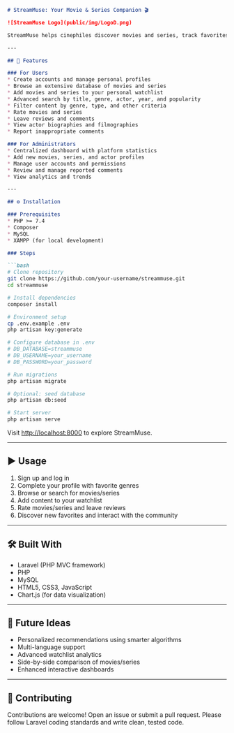 ````markdown
# StreamMuse: Your Movie & Series Companion 🎬

![StreamMuse Logo](public/img/LogoD.png)

StreamMuse helps cinephiles discover movies and series, track favorites, share reviews, and connect with fellow movie lovers. Browse, search, rate, and create watchlists—all in one place! 🍿✨

---

## 🚀 Features

### For Users
* Create accounts and manage personal profiles
* Browse an extensive database of movies and series
* Add movies and series to your personal watchlist
* Advanced search by title, genre, actor, year, and popularity
* Filter content by genre, type, and other criteria
* Rate movies and series
* Leave reviews and comments
* View actor biographies and filmographies
* Report inappropriate comments

### For Administrators
* Centralized dashboard with platform statistics
* Add new movies, series, and actor profiles
* Manage user accounts and permissions
* Review and manage reported comments
* View analytics and trends

---

## ⚙️ Installation

### Prerequisites
* PHP >= 7.4
* Composer
* MySQL
* XAMPP (for local development)

### Steps

```bash
# Clone repository
git clone https://github.com/your-username/streammuse.git
cd streammuse

# Install dependencies
composer install

# Environment setup
cp .env.example .env
php artisan key:generate

# Configure database in .env
# DB_DATABASE=streammuse
# DB_USERNAME=your_username
# DB_PASSWORD=your_password

# Run migrations
php artisan migrate

# Optional: seed database
php artisan db:seed

# Start server
php artisan serve
````

Visit [http://localhost:8000](http://localhost:8000) to explore StreamMuse.

---

## ▶️ Usage

1. Sign up and log in
2. Complete your profile with favorite genres
3. Browse or search for movies/series
4. Add content to your watchlist
5. Rate movies/series and leave reviews
6. Discover new favorites and interact with the community

---

## 🛠️ Built With

* Laravel (PHP MVC framework)
* PHP
* MySQL
* HTML5, CSS3, JavaScript
* Chart.js (for data visualization)

---

## 🌟 Future Ideas

* Personalized recommendations using smarter algorithms
* Multi-language support
* Advanced watchlist analytics
* Side-by-side comparison of movies/series
* Enhanced interactive dashboards

---

## 🤝 Contributing

Contributions are welcome! Open an issue or submit a pull request.
Please follow Laravel coding standards and write clean, tested code.

```
```
